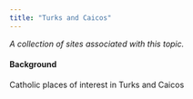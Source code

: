```yaml
---
title: "Turks and Caicos"
---
```



*A collection of sites associated with this topic.*

#### Background

Catholic places of interest in Turks and Caicos


